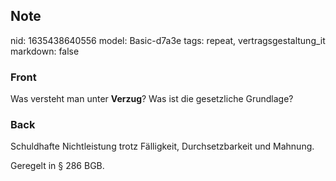 ## Note
nid: 1635438640556
model: Basic-d7a3e
tags: repeat, vertragsgestaltung_it
markdown: false

### Front
Was versteht man unter <b>Verzug</b>? Was ist die gesetzliche Grundlage?

### Back
Schuldhafte Nichtleistung trotz Fälligkeit, Durchsetzbarkeit und
Mahnung.
<div>
  Geregelt in § 286 BGB.
</div>
